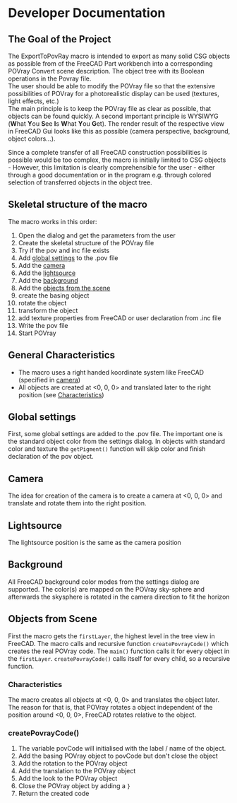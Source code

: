# Developer Documentation

## The Goal of the Project
The ExportToPovRay macro is intended to export as many solid CSG objects as possible from
of the FreeCAD Part workbench into a corresponding POVray
Convert scene description. The object tree with its
Boolean operations in the Povray file.  
The user should be able to modify the POVray file so that the
extensive possibilities of POVray for a photorealistic display
can be used (textures, light effects, etc.)  
The main principle is to keep the POVray file as clear as possible,
that objects can be found quickly.
A second important principle is WYSIWYG (**W**hat **Y**ou **S**ee **I**s **W**hat **Y**ou **G**et).
The render result of the respective view in FreeCAD Gui looks like this
as possible (camera perspective, background, object colors…).  

Since a complete transfer of all FreeCAD construction possibilities is possible
would be too complex, the macro is initially limited to CSG objects -
However, this limitation is clearly comprehensible for the user - either
through a good documentation or in the program e.g. through colored
selection of transferred objects in the object tree.

## Skeletal structure of the macro
The macro works in this order:
1. Open the dialog and get the parameters from the user
1. Create the skeletal structure of the POVray file
1. Try if the pov and inc file exists
1. Add [global settings](#globalsettings) to the .pov file
1. Add the [camera](#camera)
1. Add the [lightsource](#lightsource)
1. Add the [background](#background)
1. Add the [objects from the scene](#objectsFromScene)
  1. create the basing object
  1. rotate the object
  1. transform the object
  1. add texture properties from FreeCAD or user declaration from .inc file
1. Write the pov file
1. Start POVray

## General Characteristics
* The macro uses a right handed koordinate system like FreeCAD (specified in [camera](#camera))
* All objects are created at <0, 0, 0> and translated later to the right position (see [Characteristics](#characteristics))

<a name="globalsettings"></a>
## Global settings
First, some global settings are added to the .pov file.
The important one is the standard object color from the settings dialog.
In objects with standard color and texture the `getPigment()` function will skip color and finish declaration of the pov object.

<a name="camera"></a>
## Camera
The idea for creation of the camera is to create a camera at <0, 0, 0> and translate and rotate them into the right position.

<a name="lightsource"></a>
## Lightsource
The lightsource position is the same as the camera position

<a name="background"></a>
## Background
All FreeCAD background color modes from the settings dialog are supported.
The color(s) are mapped on the POVray sky-sphere and afterwards the skysphere is rotated in the camera direction to fit the horizon

<a name="objectsFromScene"></a>
## Objects from Scene
First the macro gets the `firstLayer`, the highest level in the tree view in FreeCAD. The macro calls and recursive function `createPovrayCode()` which creates the real POVray code. The `main()` function calls it for every object in the `firstLayer`. `createPovrayCode()` calls itself for every child, so a recursive function.

<a name="characteristics"></a>
### Characteristics
The macro creates all objects at <0, 0, 0> and translates the object later. The reason for that is, that POVray rotates a object independent of the position around <0, 0, 0>, FreeCAD rotates relative to the object.

### createPovrayCode()
1. The variable povCode will initialised with the label / name of the object.
1. Add the basing POVray object to povCode but don't close the object
1. Add the rotation to the POVray object
1. Add the translation to the POVray object
1. Add the look to the POVray object
1. Close the POVray object by adding a `}`
1. Return the created code
